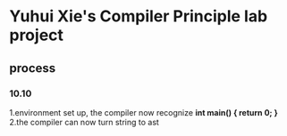 # Yuhui Xie's Compiler Principle lab project

## process

### 10.10
1.environment set up, the compiler now recognize **int main() { return 0; }**  
2.the compiler can now turn string to ast